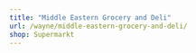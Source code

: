 ```yaml
---
title: "Middle Eastern Grocery and Deli"
url: /wayne/middle-eastern-grocery-and-deli/
shop: Supermarkt
---
```

